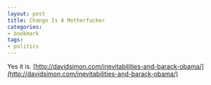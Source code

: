 ```yaml
---
layout: post
title: Change Is A Motherfucker
categories:
- bookmark
tags:
- politics
---
```

Yes it is. [http://davidsimon.com/inevitabilities-and-barack-obama/](http://davidsimon.com/inevitabilities-and-barack-obama/)

